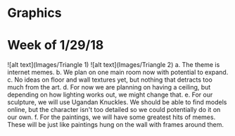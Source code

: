 # Graphics

# Week of 1/29/18
![alt text](Images/Triangle 1)
![alt text](Images/Triangle 2)
	a. The theme is internet memes.
	b. We plan on one main room now with potential to expand.
	c. No ideas on floor and wall textures yet, but nothing that detracts too much from the art.
	d. For now we are planning on having a ceiling, but depending on how lighting works out, we might change that.
	e. For our sculpture, we will use Ugandan Knuckles. We should be able to find models online, but the character isn't too detailed so we could potentially do it on our own.
	f. For the paintings, we will have some greatest hits of memes. These will be just like paintings hung on the wall with frames around them.
